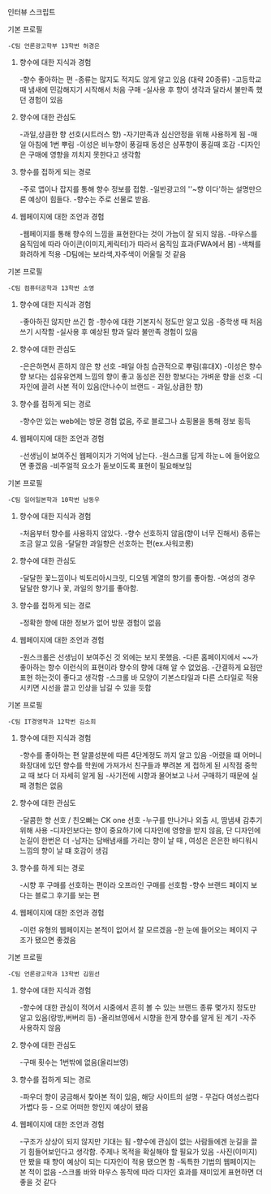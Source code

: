 





인터뷰 스크립트


기본 프로필

    -C팀 언론광고학부 13학번 허경은

1. 향수에 대한 지식과 경험

    -향수 좋아하는 편
    -종류는 많지도 적지도 않게 알고 있음 (대략 20종류)
    -고등학교 때 냄새에 민감해지기 시작해서 처음 구매
    -실사용 후 향이 생각과 달라서 불만족 했던 경험이 있음

2. 향수에 대한 관심도

    -과일,상큼한 향 선호(시트러스 향)
    -자기만족과 심신안정을 위해 사용하게 됨
    -매일 아침에 1번 뿌림
    -이성은 비누향이 풍길때 동성은 샴푸향이 풍길때 호감
    -디자인은 구매에 영향을 끼치지 못한다고 생각함

3. 향수를 접하게 되는 경로

    -주로 앱이나 잡지를 통해 향수 정보를 접함.
    -일반광고의 ''~향 이다'하는 설명만으론 예상이 힘들다.
    -향수는 주로 선물로 받음.

4. 웹페이지에 대한 조언과 경험

    -웹페이지를 통해 향수의 느낌을 표현한다는 것이 가늠이 잘 되지 않음.
    -마우스를 움직임에 따라 아이콘(이미지,케릭터)가 따라서 움직임 효과(FWA에서 봄)
    -색채를 화려하게 적용
    -D팀에는 보라색,자주색이 어울릴 것 같음


기본 프로필

    -C팀 컴퓨터공학과 13학번 소영

1. 향수에 대한 지식과 경험

    -좋아하진 않지만 쓰긴 함
    -향수에 대한 기본지식 정도만 알고 있음
    -중학생 때 처음 쓰기 시작함
    -실사용 후 예상된 향과 달라 불만족 경험이 있음


2. 향수에 대한 관심도

    -은은하면서 흔하지 않은 향 선호
    -매일 아침 습관적으로 뿌림(휴대X)
    -이성은 향수 향 보다는 섬유유연제 느낌의 향이 좋고
     동성은 진한 향보다는 가벼운 향을 선호
    -디자인에 끌려 사본 적이 있음(안나수이 브랜드 - 과일,상큼한 향)

3. 향수를 접하게 되는 경로

    -향수만 있는 web에는 방문 경험 없음, 주로 블로그나 쇼핑몰을 통해 정보 횡득

4. 웹페이지에 대한 조언과 경험

    -선생님이 보여주신 웹페이지가 기억에 남는다.
    -원스크롤 답게 하눈ㄴ에 들어왔으면 좋겠음
    -비주얼적 요소가 돋보이도록 표현이 필요해보임

기본 프로필

    -C팀 일어일본학과 10학번 남동우

1. 향수에 대한 지식과 경험

    -처음부터 향수를 사용하지 않았다.
    -향수 선호하지 않음(향이 너무 진해서) 종류는 조금 알고 있음
    -달달한 과일향은 선호하는 편(ex.샤워코롱)

2. 향수에 대한 관심도

    -달달한 꽃느낌이나 빅토리아시크릿, 디오템 계열의 향기를 좋아함.
    -여성의 경우 달달한 향기나 꽃, 과일의 향기를 좋아함.

3. 향수를 접하게 되는 경로

    -정확한 향에 대한 정보가 없어 방문 경험이 없음

4. 웹페이지에 대한 조언과 경험

    -원스크롤은 선생님이 보여주신 것 외에는 보지 못했음.
    -다른 홈페이지에서 ~~가 좋아하는 향수 이런식의 표현이라 향수의 향에 대해 알 수 없었음.
    -간결하게 요점만 표현 하는것이 좋다고 생각함
    -스크롤 바 모양이 기본스타일과 다른 스타일로 적용시키면 시선을 끌고 인상을 남길 수 있을 듯함

기본 프로필

    -C팀 IT경영학과 12학번 김소희

1. 향수에 대한 지식과 경험

    -향수를 좋아하는 편 알콜성분에 따른 4단계정도 까지 알고 있음
    -어렸을 떄 어머니 화장대에 있던 향수를 학원에 가져가서 친구들과 뿌려본 게 접하게 된 시작점
     중학교 때 보다 더 자세히 알게 됨
    -사기전에 시향과 물어보고 나서 구매하기 때문에 실패 경험은 없음

2. 향수에 대한 관심도

    -달콤한 향 선호 / 친오빠는 CK one 선호
    -누구를 만나거나 외출 시, 땀냄새 감추기 위해 사용
    -디자인보다는 향이 중요하기에 디자인에 영향을 받지 않음, 단 디자인에 눈길이 한번은 더
    -남자는 담배냄새를 가리는 향이 날 때 , 여성은 은은한 바디워시 느낌의 향이 날 떄 호감이 생김

3. 향수를 하게 되는 경로

    -시향 후 구매를 선호하는 편이라 오프라인 구매를 선호함
    -향수 브랜드 페이지 보다는 블로그 후기를 보는 편

4. 웹페이지에 대한 조언과 경험

    -이런 유형의 웹페이지는 본적이 없어서 잘 모르겠음
    -한 눈에 들어오는 페이지 구조가 됐으면 좋겠음

기본 프로필

    -C팀 언론광고학과 13학번 김원선

1. 향수에 대한 지식과 경험

    -향수에 대한 관심이 적어서 시중에서 흔히 볼 수 있는 브랜드 종류 몇가지 정도만 알고 있음(랑방,버버리 등)
    -올리브영에서 시향을 한게 향수를 알게 된 계기
    -자주 사용하지 않음

2. 향수에 대한 관심도

    -구매 횟수는 1번밖에 없음(올리브영)

3. 향수를 접하게 되는 경로

    -파우더 향이 궁금해서 찾아본 적이 있음, 해당 사이트의 설명 - 무겁다 여성스럽다 가볍다 등 - 으로 어떠한 향인지 예상이 됐음

4. 웹페이지에 대한 조언과 경험

    -구조가 상상이 되지 않지만 기대는 됨
    -향수에 관심이 없는 사람들에겐 눈길을 끌기 힘들어보인다고 생각함. 주제나 목적을 확실해야 할 필요가 있음
    -사진(이미지)만 봤을 때 향이 예상이 되는 디자인이 적용 됐으면 함
    -독특한 기법의 웹페이지는 본 적이 없음
    -스크롤 바와 마우스 동작에 따라 디자인 효과를 재미있게 표현하면 더 좋을 것 같다